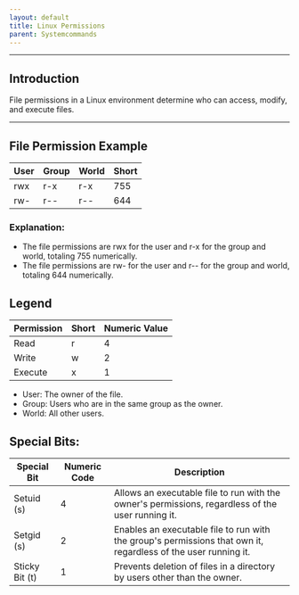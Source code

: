 ```yaml
---
layout: default
title: Linux Permissions
parent: Systemcommands
---
```


______________________________________________________________________

## Introduction

File permissions in a Linux environment determine who can access, modify, and execute files.

______________________________________________________________________

## File Permission Example

| User | Group | World | Short |
| ---- | ----- | ----- | ----- |
| rwx  | r-x   | r-x   | 755   |
| rw-  | r--   | r--   | 644   |

### Explanation:

- The file permissions are rwx for the user and r-x for the group and world, totaling 755 numerically.
- The file permissions are rw- for the user and r-- for the group and world, totaling 644 numerically.

## Legend

| Permission | Short | Numeric Value |
| ---------- | ----- | ------------- |
| Read       | r     | 4             |
| Write      | w     | 2             |
| Execute    | x     | 1             |

- User: The owner of the file.
- Group: Users who are in the same group as the owner.
- World: All other users.

## Special Bits:

| Special Bit    | Numeric Code | Description                                                                                                    |
| -------------- | ------------ | -------------------------------------------------------------------------------------------------------------- |
| Setuid (s)     | 4            | Allows an executable file to run with the owner's permissions, regardless of the user running it.              |
| Setgid (s)     | 2            | Enables an executable file to run with the group's permissions that own it, regardless of the user running it. |
| Sticky Bit (t) | 1            | Prevents deletion of files in a directory by users other than the owner.                                       |
